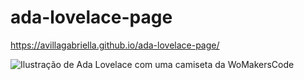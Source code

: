 # ada-lovelace-page
https://avillagabriella.github.io/ada-lovelace-page/

<img class="u-image u-image-circle u-preserve-proportions u-image-1" src="img/ada-lovelace-illustration.png"
            title="Ilustração de Ada Lovelace com uma camiseta da WoMakersCode" />
